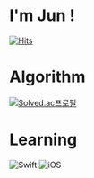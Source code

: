 # I'm Jun !
[![Hits](https://hits.seeyoufarm.com/api/count/incr/badge.svg?url=https%3A%2F%2Fgithub.com%2FJunHyeokDev%2FJunHyeokDev&count_bg=%2379C83D&title_bg=%23555555&icon=&icon_color=%23E7E7E7&title=hits&edge_flat=false)](https://hits.seeyoufarm.com)



# Algorithm
[![Solved.ac프로필](http://mazassumnida.wtf/api/mini/generate_badge?boj=oops1537)](https://solved.ac/{handle})

<!-- [![Solved.ac Profile](http://mazassumnida.wtf/api/v2/generate_badge?boj=oops1537)](https://solved.ac/oops1537/)-->


# Learning

![Swift](https://img.shields.io/badge/Swift-white.svg?&style=for-the-badge&logo=Swift&logoColor=#F05138)
![iOS](https://img.shields.io/badge/iOS-black.svg?&style=for-the-badge&logo=iOS&logoColor=#000000)

